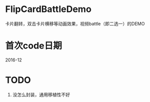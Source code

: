 # FlipCardBattleDemo
卡片翻转，双击卡片横移等动画效果，视频battle（即二选一）的DEMO

# 首次code日期
2016-12

# TODO
1. 没怎么封装，通用移植性不好


